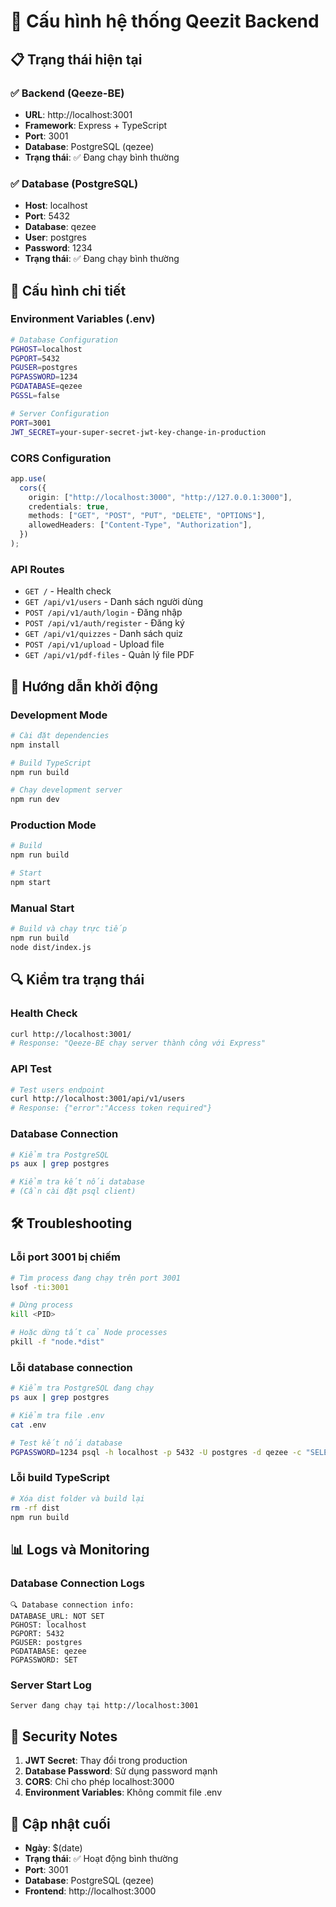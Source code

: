# 🚀 Cấu hình hệ thống Qeezit Backend

## 📋 **Trạng thái hiện tại**

### ✅ **Backend (Qeeze-BE)**

- **URL**: http://localhost:3001
- **Framework**: Express + TypeScript
- **Port**: 3001
- **Database**: PostgreSQL (qezee)
- **Trạng thái**: ✅ Đang chạy bình thường

### ✅ **Database (PostgreSQL)**

- **Host**: localhost
- **Port**: 5432
- **Database**: qezee
- **User**: postgres
- **Password**: 1234
- **Trạng thái**: ✅ Đang chạy bình thường

## 🔧 **Cấu hình chi tiết**

### **Environment Variables (.env)**

```bash
# Database Configuration
PGHOST=localhost
PGPORT=5432
PGUSER=postgres
PGPASSWORD=1234
PGDATABASE=qezee
PGSSL=false

# Server Configuration
PORT=3001
JWT_SECRET=your-super-secret-jwt-key-change-in-production
```

### **CORS Configuration**

```typescript
app.use(
  cors({
    origin: ["http://localhost:3000", "http://127.0.0.1:3000"],
    credentials: true,
    methods: ["GET", "POST", "PUT", "DELETE", "OPTIONS"],
    allowedHeaders: ["Content-Type", "Authorization"],
  })
);
```

### **API Routes**

- `GET /` - Health check
- `GET /api/v1/users` - Danh sách người dùng
- `POST /api/v1/auth/login` - Đăng nhập
- `POST /api/v1/auth/register` - Đăng ký
- `GET /api/v1/quizzes` - Danh sách quiz
- `POST /api/v1/upload` - Upload file
- `GET /api/v1/pdf-files` - Quản lý file PDF

## 🚀 **Hướng dẫn khởi động**

### **Development Mode**

```bash
# Cài đặt dependencies
npm install

# Build TypeScript
npm run build

# Chạy development server
npm run dev
```

### **Production Mode**

```bash
# Build
npm run build

# Start
npm start
```

### **Manual Start**

```bash
# Build và chạy trực tiếp
npm run build
node dist/index.js
```

## 🔍 **Kiểm tra trạng thái**

### **Health Check**

```bash
curl http://localhost:3001/
# Response: "Qeeze-BE chạy server thành công với Express"
```

### **API Test**

```bash
# Test users endpoint
curl http://localhost:3001/api/v1/users
# Response: {"error":"Access token required"}
```

### **Database Connection**

```bash
# Kiểm tra PostgreSQL
ps aux | grep postgres

# Kiểm tra kết nối database
# (Cần cài đặt psql client)
```

## 🛠️ **Troubleshooting**

### **Lỗi port 3001 bị chiếm**

```bash
# Tìm process đang chạy trên port 3001
lsof -ti:3001

# Dừng process
kill <PID>

# Hoặc dừng tất cả Node processes
pkill -f "node.*dist"
```

### **Lỗi database connection**

```bash
# Kiểm tra PostgreSQL đang chạy
ps aux | grep postgres

# Kiểm tra file .env
cat .env

# Test kết nối database
PGPASSWORD=1234 psql -h localhost -p 5432 -U postgres -d qezee -c "SELECT 1;"
```

### **Lỗi build TypeScript**

```bash
# Xóa dist folder và build lại
rm -rf dist
npm run build
```

## 📊 **Logs và Monitoring**

### **Database Connection Logs**

```
🔍 Database connection info:
DATABASE_URL: NOT SET
PGHOST: localhost
PGPORT: 5432
PGUSER: postgres
PGDATABASE: qezee
PGPASSWORD: SET
```

### **Server Start Log**

```
Server đang chạy tại http://localhost:3001
```

## 🔐 **Security Notes**

1. **JWT Secret**: Thay đổi trong production
2. **Database Password**: Sử dụng password mạnh
3. **CORS**: Chỉ cho phép localhost:3000
4. **Environment Variables**: Không commit file .env

## 📝 **Cập nhật cuối**

- **Ngày**: $(date)
- **Trạng thái**: ✅ Hoạt động bình thường
- **Port**: 3001
- **Database**: PostgreSQL (qezee)
- **Frontend**: http://localhost:3000
